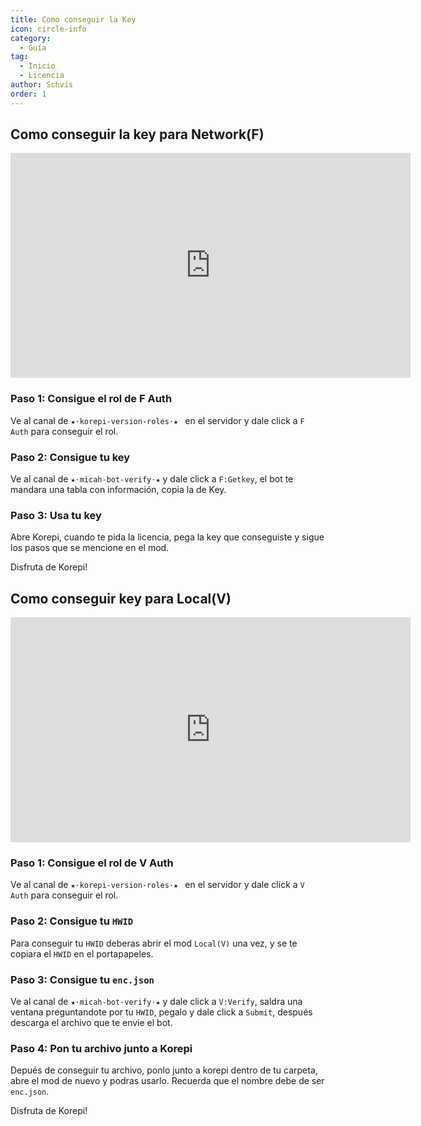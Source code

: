 ```yaml
---
title: Como conseguir la Key
icon: circle-info
category:
  - Guía
tag:
  - Inicio
  - Licencia
author: Schvis
order: 1
---
```


## Como conseguir la key para Network(F)

<iframe width="640" height="360" src="https://www.youtube.com/embed/-9bXOMH0-WM" title="Korepi - How to get V key" frameborder="0" allow="accelerometer; autoplay; clipboard-write; encrypted-media; gyroscope; picture-in-picture; web-share" allowfullscreen></iframe>

### Paso 1: Consigue el rol de F Auth

Ve al canal de `★⋅korepi-version-roles⋅★ ` en el servidor y dale click a `F Auth` para conseguir el rol.

### Paso 2: Consigue tu key

Ve al canal de `⁠★⋅micah-bot-verify⋅★` y dale click a `F:Getkey`, el bot te mandara una tabla con información, copia la de Key.

### Paso 3: Usa tu key

Abre Korepi, cuando te pida la licencia, pega la key que conseguiste y sigue los pasos que se mencione en el mod.

Disfruta de Korepi!

## Como conseguir key para Local(V)

<iframe width="640" height="360" src="https://www.youtube.com/embed/OTCSboZdexc" title="Korepi - How to get V key" frameborder="0" allow="accelerometer; autoplay; clipboard-write; encrypted-media; gyroscope; picture-in-picture; web-share" allowfullscreen></iframe>

### Paso 1: Consigue el rol de V Auth

Ve al canal de `★⋅korepi-version-roles⋅★ ` en el servidor y dale click a `V Auth` para conseguir el rol.

### Paso 2: Consigue tu `HWID`

Para conseguir tu `HWID` deberas abrir el mod `Local(V)` una vez, y se te copiara el `HWID` en el portapapeles.

### Paso 3: Consigue tu `enc.json`

Ve al canal de `⁠★⋅micah-bot-verify⋅★` y dale click a `V:Verify`, saldra una ventana preguntandote por tu `HWID`, pegalo y dale click a `Submit`, después descarga el archivo que te envie el bot.

### Paso 4: Pon tu archivo junto a Korepi

Depués de conseguir tu archivo, ponlo junto a korepi dentro de tu carpeta, abre el mod de nuevo y podras usarlo. Recuerda que el nombre debe de ser `enc.json`.

Disfruta de Korepi!
